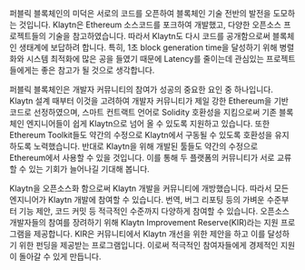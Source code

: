 퍼블릭 블록체인의 미덕은 서로의 코드를 오픈하여 블록체인 기술 전반의 발전을 도모하는 것입니다. Klaytn은 Ethereum 소스코드를 포크하여 개발했고, 다양한 오픈소스 프로젝트들의 기술을 참고하였습니다. 따라서 Klaytn도 다시 코드를 공개함으로써 블록체인 생태계에 보답하려 합니다. 특히, 1초 block generation time을 달성하기 위해 병렬화와 시스템 최적화에 많은 공을 들였기 때문에 Latency를 줄이는데 관심있는 프로젝트들에게는 좋은 참고가 될 것으로 생각합니다.

퍼블릭 블록체인은 개발자 커뮤니티의 참여가 성공의 중요한 요인 중 하나입니다. Klaytn 설계 때부터 이것을 고려하여 개발자 커뮤니티가 제일 강한 Ethereum을 기반 코드로 선정하였으며, 스마트 컨트랙트 언어로 Solidity 호환성을 지킴으로써 기존 블록체인 엔지니어들이 쉽게 Klaytn으로 넘어 올 수 있도록 지원하고 있습니다. 또한 Ethereum Toolkit들도 약간의 수정으로 Klaytn에서 구동될 수 있도록 호환성을 유지하도록 노력했습니다. 반대로 Klaytn을 위해 개발된 툴들도 약간의 수정으로 Ethereum에서 사용할 수 있을 것입니다. 이를 통해 두 플랫폼의 커뮤니티가 서로 교류할 수 있는 기회가 늘어나길 기대해 봅니다.

Klaytn을 오픈소스화 함으로써 Klaytn 개발을 커뮤니티에 개방했습니다. 따라서 모든 엔지니어가 Klaytn 개발에 참여할 수 있습니다. 번역, 버그 리포팅 등의 가벼운 수준부터 기능 제안, 코드 커밋 등 적극적인 수준까지 다양하게 참여할 수 있습니다. 오픈소스 개발자들의 참여를 장려하기 위해 Klaytn Improvement Reserve(KIR)라는 지원 프로그램을 제공합니다. KIR은 커뮤니티에서 Klaytn 개선을 위한 제안을 하고 이를 달성하기 위한 펀딩을 제공받는 프로그램입니다. 이로써 적극적인 참여자들에게 경제적인 지원이 돌아갈 수 있게 만듭니다.